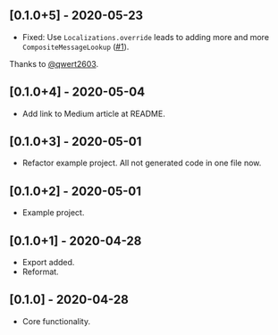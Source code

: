 ## [0.1.0+5] - 2020-05-23

- Fixed: Use `Localizations.override` leads to adding more and more `CompositeMessageLookup` ([#1](https://github.com/Innim/flutter_multiple_localization/issues/1)). 

Thanks to [@qwert2603](https://github.com/qwert2603).

## [0.1.0+4] - 2020-05-04

- Add link to Medium article at README.

## [0.1.0+3] - 2020-05-01

- Refactor example project. All not generated code in one file now.

## [0.1.0+2] - 2020-05-01

- Example project.

## [0.1.0+1] - 2020-04-28

- Export added.
- Reformat.

## [0.1.0] - 2020-04-28

- Core functionality.
